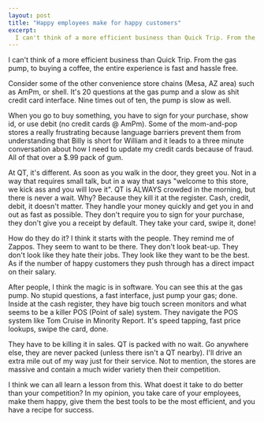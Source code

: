 ```yaml
---
layout: post
title: "Happy employees make for happy customers"
excerpt:
  I can't think of a more efficient business than Quick Trip. From the gas pump, to buying a coffee, the entire experience is fast and hassle free. Consider some of the other convenience store chains (Mesa, AZ area) such as AmPm, or shell. It's 20 questions at the gas pump and a slow as shit credit card interface. Nine times out of ten, the pump is slow as well.   
---
```


I can't think of a more efficient business than Quick Trip. From the gas pump, to buying a coffee, the entire experience is fast and hassle free. 

Consider some of the other convenience store chains (Mesa, AZ area) such as AmPm, or shell. It's 20 questions at the gas pump and a slow as shit credit card interface. Nine times out of ten, the pump is slow as well. 

When you go to buy something, you have to sign for your purchase, show id, or use debit (no credit cards @ AmPm). Some of the mom-and-pop stores a really frustrating because language barriers prevent them from understanding that Billy is short for William and it leads to a three minute conversation about how I need to update my credit cards because of fraud. All of that over a $.99 pack of gum. 

At QT, it's different. As soon as you walk in the door, they greet you. Not in a way that requires small talk, but in a way that says "welcome to this store, we kick ass and you will love it". QT is ALWAYS crowded in the morning, but there is never a wait. Why? Because they kill it at the register. Cash, credit, debit, it doesn't matter. They handle your money quickly and get you in and out as fast as possible. They don't require you to sign for your purchase, they don't give you a receipt by default. They take your card, swipe it, done! 

How do they do it? I think it starts with the people. They remind me of Zappos. They seem to want to be there. They don't look beat-up. They don't look like they hate their jobs. They look like they want to be the best. As if the number of happy customers they push through has a direct impact on their salary. 

After people, I think the magic is in software. You can see this at the gas pump. No stupid questions, a fast interface, just pump your gas; done. Inside at the cash register, they have big touch screen monitors and what seems to be a killer POS (Point of sale) system. They navigate the POS system like Tom Cruise in Minority Report. It's speed tapping, fast price lookups, swipe the card, done. 

They have to be killing it in sales. QT is packed with no wait. Go anywhere else, they are never packed (unless there isn't a QT nearby). I'll drive an extra mile out of my way just for their service. Not to mention, the stores are massive and contain a much wider variety then their competition. 

I think we can all learn a lesson from this. What doest it take to do better than your competition? In my opinion, you take care of your employees, make them happy, give them the best tools to be the most efficient, and you have a recipe for success. 